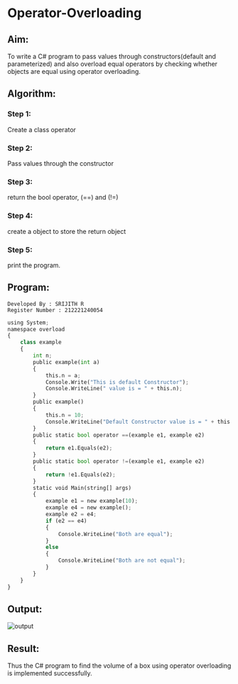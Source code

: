 # Operator-Overloading

## Aim:
 To write a C# program to pass values through constructors(default and parameterized) and also overload equal operators by checking whether objects are equal using operator overloading. 
 
## Algorithm:
### Step 1:
Create a class operator

### Step 2:
Pass values through the constructor

### Step 3:
return the bool operator, (==) and (!=)

### Step 4:
create a object to store the return object

### Step 5:
print the program.
 
 
## Program:
```
Developed By : SRIJITH R
Register Number : 212221240054
```
```python
using System;
namespace overload
{
    class example
    {
        int n;
        public example(int a)
        {
            this.n = a;
            Console.Write("This is default Constructor");
            Console.WriteLine(" value is = " + this.n);
        }
        public example()
        {
            this.n = 10;
            Console.WriteLine("Default Constructor value is = " + this.n);
        }
        public static bool operator ==(example e1, example e2)
        {
            return e1.Equals(e2);
        }
        public static bool operator !=(example e1, example e2)
        {
            return !e1.Equals(e2);
        }
        static void Main(string[] args)
        {
            example e1 = new example(10);
            example e4 = new example();
            example e2 = e4;
            if (e2 == e4)
            {
                Console.WriteLine("Both are equal");
            }
            else
            {
                Console.WriteLine("Both are not equal");
            }
        }
    }
}

 ```
 
## Output:
![output](ss1.png)
 
## Result:

Thus the C# program to find the volume of a box using operator overloading is implemented successfully.
